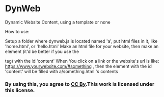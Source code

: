 # DynWeb
Dynamic Website Content, using a template or none


How to use:

Setup a folder where dynweb.js is located named 'a', put html files in it, like 'home.html', or 'hello.html'
Make an html file for your website, then make an element (it'd be better if you use the <DIV> tag) with the id 'content'
When You click on a link or the website's url is like: https://www.yourwebsite.com/#something , then the element with the id 'content' will
be filled with a/something.html 's contents

  
  ### By using this, you agree to [CC By](https://creativecommons.org/licenses/by/4.0/).This work is licensed under this license.
 
